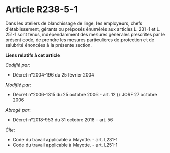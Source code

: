 # Article R238-5-1

Dans les ateliers de blanchissage de linge, les employeurs, chefs d'établissement, gérants ou préposés énumérés aux articles
L. 231-1 et L. 251-1 sont tenus, indépendamment des mesures générales prescrites par le présent code, de prendre les mesures
particulières de protection et de salubrité énoncées à la présente section.

**Liens relatifs à cet article**

_Codifié par_:

  - Décret n°2004-196 du 25 février 2004

_Modifié par_:

  - Décret n°2006-1315 du 25 octobre 2006 - art. 12 () JORF 27 octobre 2006

_Abrogé par_:

  - Décret n°2018-953 du 31 octobre 2018 - art. 56

_Cite_:

  - Code du travail applicable à Mayotte. - art. L231-1
  - Code du travail applicable à Mayotte. - art. L251-1

